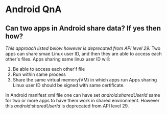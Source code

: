 # Android QnA

## Can two apps in Android share data? If yes then how?
*This approach listed below however is deprecated from API level 29.*
Two apps can share smae Linux user ID, and then they are able to access each other's files. Apps sharing same linux user ID
will:
1. Be able to access each other'f file
2. Run within same process
3. Share the same virtual memory(VM) in which apps run
Apps sharing Linux user ID should be signed with same certificate.

In Android manifest xml file one can have set *android:sharedUserId* same for two or more apps to have them work in shared
environment. However this *android:sharedUserId* is deprecated from API level 29.
